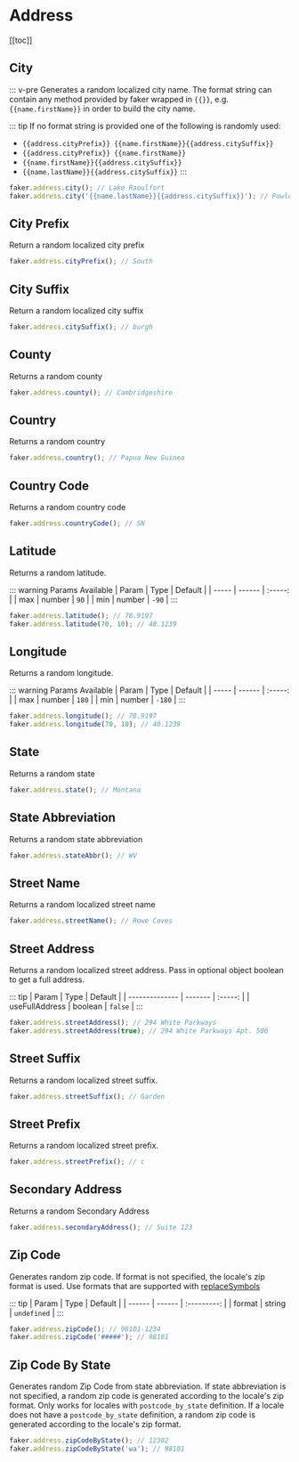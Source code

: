 # Address

[[toc]]

## City

::: v-pre
Generates a random localized city name. The format string can contain any method provided by faker wrapped in `{{}}`, e.g. `{{name.firstName}}` in order to build the city name.

::: tip
If no format string is provided one of the following is randomly used:

- `{{address.cityPrefix}} {{name.firstName}}{{address.citySuffix}}`
- `{{address.cityPrefix}} {{name.firstName}}`
- `{{name.firstName}}{{address.citySuffix}}`
- `{{name.lastName}}{{address.citySuffix}}`
  :::

```js
faker.address.city(); // Lake Raoulfort
faker.address.city('{{name.lastName}}{{address.citySuffix}}'); // Powlowski port
```

## City Prefix

Return a random localized city prefix

```js
faker.address.cityPrefix(); // South
```

## City Suffix

Return a random localized city suffix

```js
faker.address.citySuffix(); // burgh
```

## County

Returns a random county

```js
faker.address.county(); // Cambridgeshire
```

## Country

Returns a random country

```js
faker.address.country(); // Papua New Guinea
```

## Country Code

Returns a random country code

```js
faker.address.countryCode(); // SN
```

## Latitude

Returns a random latitude.

::: warning Params Available <Badge text="5.0.0+" type="tip" vertical="middle"/>
| Param | Type | Default |
| ----- | ------ | :-----: |
| max | number | `90` |
| min | number | `-90` |
:::

```js
faker.address.latitude(); // 78.9197
faker.address.latitude(70, 10); // 40.1239
```

## Longitude

Returns a random longitude.

::: warning Params Available <Badge text="5.0.0+" type="tip" vertical="middle"/>
| Param | Type | Default |
| ----- | ------ | :-----: |
| max | number | `180` |
| min | number | `-180` |
:::

```js
faker.address.longitude(); // 78.9197
faker.address.longitude(70, 10); // 40.1239
```

## State

Returns a random state

```js
faker.address.state(); // Montana
```

## State Abbreviation

Returns a random state abbreviation

```js
faker.address.stateAbbr(); // WV
```

## Street Name

Returns a random localized street name

```js
faker.address.streetName(); // Rowe Coves
```

## Street Address

Returns a random localized street address. Pass in optional object boolean to get a full address.

::: tip
| Param | Type | Default |
| -------------- | ------- | :-----: |
| useFullAddress | boolean | `false` |
:::

```js
faker.address.streetAddress(); // 294 White Parkways
faker.address.streetAddress(true); // 294 White Parkways Apt. 506
```

## Street Suffix

Returns a random localized street suffix.

```js
faker.address.streetSuffix(); // Garden
```

## Street Prefix

Returns a random localized street prefix.

```js
faker.address.streetPrefix(); // c
```

## Secondary Address

Returns a random Secondary Address

```js
faker.address.secondaryAddress(); // Suite 123
```

## Zip Code

Generates random zip code. If format is not specified, the locale's zip format is used. Use formats that are supported with [replaceSymbols](/api/helpers.html#replacesymbols-format)

::: tip
| Param | Type | Default |
| ------ | ------ | :---------: |
| format | string | `undefined` |
:::

```js
faker.address.zipCode(); // 98101-1234
faker.address.zipCode('#####'); // 98101
```

## Zip Code By State <Badge text="5.0.0+" type="tip" vertical="middle"/>

Generates random Zip Code from state abbreviation. If state abbreviation is not specified, a random zip code is generated according to the locale's zip format. Only works for locales with `postcode_by_state` definition. If a locale does not have a `postcode_by_state` definition, a random zip code is generated according to the locale's zip format.

```js
faker.address.zipCodeByState(); // 12302
faker.address.zipCodeByState('wa'); // 98101
```

